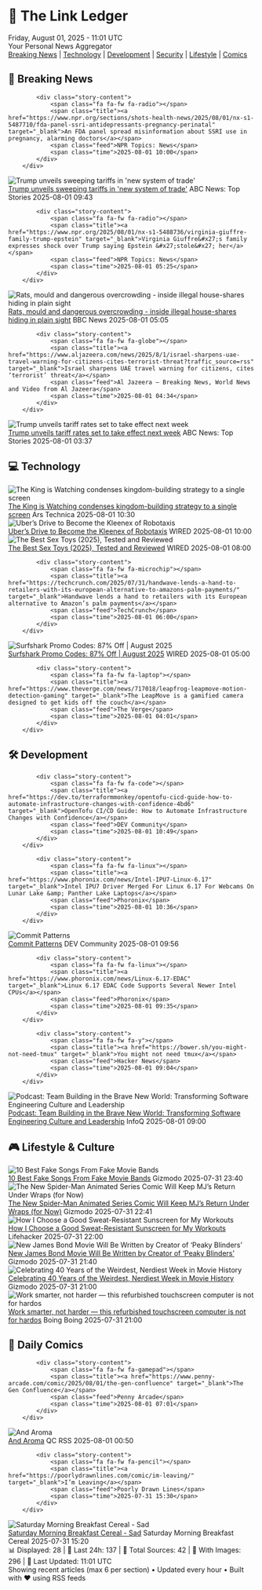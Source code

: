 <!-- Processing 54 RSS feeds at 2025-08-01 11:01:45 UTC -->
<!-- Processing: XKCD -->
<!-- Processing: Saturday Morning Breakfast Cereal -->
<!-- Processing: Penny Arcade -->
<!-- Processing: Girl Genius -->
<!-- Processing: BBC World News -->
<!-- Processing: NPR News -->
<!-- Processing: Reuters World News -->
<!-- Processing: Associated Press Breaking -->
<!-- Processing: Guardian World News -->
<!-- Processing: TechCrunch -->
<!-- Processing: Ars Technica -->
<!-- Processing: Lobsters Python -->
<!-- Processing: Hacker News -->
<!-- Processing: Dev.to -->
<!-- Processing: StackOverflow Blog -->
<!-- Processing: Phoronix Linux News -->
<!-- Processing: It's FOSS -->
<!-- Error processing https://itsfoss.com/rss/: The read operation timed out -->
<!-- Processing: OMG! Ubuntu -->
<!-- Processing: Red Hat Blog -->
<!-- Processing: Ubuntu Blog -->
<!-- Processing: GitLab Blog -->
<!-- Processing: DZone -->
<!-- Processing: Coding Horror -->
<!-- Processing: The Pragmatic Engineer -->
<!-- Processing: Lifehacker -->
<!-- Processing: Schneier on Security -->
<!-- Generated 5 new posts out of 26 feeds processed -->
<div class="newspaper-header">
    <h1 class="newspaper-title">📰 The Link Ledger</h1>
    <div class="newspaper-date">Friday, August 01, 2025 - 11:01 UTC</div>
    <div class="newspaper-subtitle">Your Personal News Aggregator</div>
</div>

<div class="newspaper-nav">
    <a href="#breaking">Breaking News</a> |
    <a href="#tech">Technology</a> |
    <a href="#dev">Development</a> |
    <a href="#security">Security</a> |
    <a href="#lifestyle">Lifestyle</a> |
    <a href="#webcomics">Comics</a>
</div>

<div class="news-section breaking-news" id="breaking">
<h2 class="section-header">🚨 Breaking News</h2>
<div class="stories-container">
<div class="story">
            
            <div class="story-content">
                <span class="fa fa-fw fa-radio"></span>
                <span class="title"><a href="https://www.npr.org/sections/shots-health-news/2025/08/01/nx-s1-5487710/fda-panel-ssri-antidepressants-pregnancy-perinatal" target="_blank">An FDA panel spread misinformation about SSRI use in pregnancy, alarming doctors</a></span>
                <span class="feed">NPR Topics: News</span>
                <span class="time">2025-08-01 10:00</span>
            </div>
        </div>
<div class="story">
            <img src="https://s.abcnews.com/images/Politics/donald-trump-01-ap-jef-250731_1753963753640_hpMain_4x3t_384.jpg" alt="Trump unveils sweeping tariffs in &#x27;new system of trade&#x27;" class="story-image" loading="lazy" onerror="this.style.display='none'">
            <div class="story-content">
                <span class="fa fa-fw fa-tv"></span>
                <span class="title"><a href="https://abcnews.go.com/Business/trump-unveils-tariff-rates-set-effect-week/story?id=124249032" target="_blank">Trump unveils sweeping tariffs in &#x27;new system of trade&#x27;</a></span>
                <span class="feed">ABC News: Top Stories</span>
                <span class="time">2025-08-01 09:43</span>
            </div>
        </div>
<div class="story">
            
            <div class="story-content">
                <span class="fa fa-fw fa-radio"></span>
                <span class="title"><a href="https://www.npr.org/2025/08/01/nx-s1-5488736/virginia-giuffre-family-trump-epstein" target="_blank">Virginia Giuffre&#x27;s family expresses shock over Trump saying Epstein &#x27;stole&#x27; her</a></span>
                <span class="feed">NPR Topics: News</span>
                <span class="time">2025-08-01 05:25</span>
            </div>
        </div>
<div class="story">
            <img src="https://ichef.bbci.co.uk/ace/standard/240/cpsprodpb/29da/live/c6d6fed0-6df1-11f0-af20-030418be2ca5.png" alt="Rats, mould and dangerous overcrowding - inside illegal house-shares hiding in plain sight" class="story-image" loading="lazy" onerror="this.style.display='none'">
            <div class="story-content">
                <span class="fa fa-fw fa-flag"></span>
                <span class="title"><a href="https://www.bbc.com/news/articles/c04r7l455zeo?at_medium=RSS&at_campaign=rss" target="_blank">Rats, mould and dangerous overcrowding - inside illegal house-shares hiding in plain sight</a></span>
                <span class="feed">BBC News</span>
                <span class="time">2025-08-01 05:05</span>
            </div>
        </div>
<div class="story">
            
            <div class="story-content">
                <span class="fa fa-fw fa-globe"></span>
                <span class="title"><a href="https://www.aljazeera.com/news/2025/8/1/israel-sharpens-uae-travel-warning-for-citizens-cites-terrorist-threat?traffic_source=rss" target="_blank">Israel sharpens UAE travel warning for citizens, cites ‘terrorist’ threat</a></span>
                <span class="feed">Al Jazeera – Breaking News, World News and Video from Al Jazeera</span>
                <span class="time">2025-08-01 04:34</span>
            </div>
        </div>
<div class="story">
            <img src="https://s.abcnews.com/images/Politics/donald-trump-01-ap-jef-250731_1753963753640_hpMain_4x3t_384.jpg" alt="Trump unveils tariff rates set to take effect next week" class="story-image" loading="lazy" onerror="this.style.display='none'">
            <div class="story-content">
                <span class="fa fa-fw fa-tv"></span>
                <span class="title"><a href="https://abcnews.go.com/Business/trump-unveils-tariff-rates-set-effect-week/story?id=124249032" target="_blank">Trump unveils tariff rates set to take effect next week</a></span>
                <span class="feed">ABC News: Top Stories</span>
                <span class="time">2025-08-01 03:37</span>
            </div>
        </div>
</div>
</div>
<div class="news-section tech-news" id="tech">
<h2 class="section-header">💻 Technology</h2>
<div class="stories-container">
<div class="story">
            <img src="https://cdn.arstechnica.net/wp-content/uploads/2025/07/king6-500x500-1753996364.jpg" alt="The King is Watching condenses kingdom-building strategy to a single screen" class="story-image" loading="lazy" onerror="this.style.display='none'">
            <div class="story-content">
                <span class="fa fa-fw fa-cog"></span>
                <span class="title"><a href="https://arstechnica.com/gaming/2025/08/the-king-is-watching-condenses-kingdom-building-strategy-to-a-single-screen/" target="_blank">The King is Watching condenses kingdom-building strategy to a single screen</a></span>
                <span class="feed">Ars Technica</span>
                <span class="time">2025-08-01 10:30</span>
            </div>
        </div>
<div class="story">
            <img src="https://media.wired.com/photos/688256eb8153b05c7d2a082c/master/pass/uber-gear-1137615476.jpg" alt="Uber’s Drive to Become the Kleenex of Robotaxis" class="story-image" loading="lazy" onerror="this.style.display='none'">
            <div class="story-content">
                <span class="fa fa-fw fa-bolt"></span>
                <span class="title"><a href="https://www.wired.com/story/ubers-drive-to-become-the-kleenex-of-robotaxis/" target="_blank">Uber’s Drive to Become the Kleenex of Robotaxis</a></span>
                <span class="feed">WIRED</span>
                <span class="time">2025-08-01 10:00</span>
            </div>
        </div>
<div class="story">
            <img src="https://media.wired.com/photos/68560f17a37d39b6aef68645/master/pass/Update-%20The%20Best%20Sex%20Toys%20for%20Every%20Body.png" alt="The Best Sex Toys (2025), Tested and Reviewed" class="story-image" loading="lazy" onerror="this.style.display='none'">
            <div class="story-content">
                <span class="fa fa-fw fa-bolt"></span>
                <span class="title"><a href="https://www.wired.com/gallery/best-sex-toys-and-tech/" target="_blank">The Best Sex Toys (2025), Tested and Reviewed</a></span>
                <span class="feed">WIRED</span>
                <span class="time">2025-08-01 08:00</span>
            </div>
        </div>
<div class="story">
            
            <div class="story-content">
                <span class="fa fa-fw fa-microchip"></span>
                <span class="title"><a href="https://techcrunch.com/2025/07/31/handwave-lends-a-hand-to-retailers-with-its-european-alternative-to-amazons-palm-payments/" target="_blank">Handwave lends a hand to retailers with its European alternative to Amazon’s palm payments</a></span>
                <span class="feed">TechCrunch</span>
                <span class="time">2025-08-01 06:00</span>
            </div>
        </div>
<div class="story">
            <img src="https://media.wired.com/photos/66ea076e56fd4954a7f91e0c/master/pass/WIRED-Coupons-17.jpg" alt="Surfshark Promo Codes: 87% Off | August 2025" class="story-image" loading="lazy" onerror="this.style.display='none'">
            <div class="story-content">
                <span class="fa fa-fw fa-bolt"></span>
                <span class="title"><a href="https://www.wired.com/story/surfshark-coupon/" target="_blank">Surfshark Promo Codes: 87% Off | August 2025</a></span>
                <span class="feed">WIRED</span>
                <span class="time">2025-08-01 05:00</span>
            </div>
        </div>
<div class="story">
            
            <div class="story-content">
                <span class="fa fa-fw fa-laptop"></span>
                <span class="title"><a href="https://www.theverge.com/news/717018/leapfrog-leapmove-motion-detection-gaming" target="_blank">The LeapMove is a gamified camera designed to get kids off the couch</a></span>
                <span class="feed">The Verge</span>
                <span class="time">2025-08-01 04:01</span>
            </div>
        </div>
</div>
</div>
<div class="news-section dev-news" id="dev">
<h2 class="section-header">🛠️ Development</h2>
<div class="stories-container">
<div class="story">
            
            <div class="story-content">
                <span class="fa fa-fw fa-code"></span>
                <span class="title"><a href="https://dev.to/terraformmonkey/opentofu-cicd-guide-how-to-automate-infrastructure-changes-with-confidence-4bd6" target="_blank">OpenTofu CI/CD Guide: How to Automate Infrastructure Changes with Confidence</a></span>
                <span class="feed">DEV Community</span>
                <span class="time">2025-08-01 10:49</span>
            </div>
        </div>
<div class="story">
            
            <div class="story-content">
                <span class="fa fa-fw fa-linux"></span>
                <span class="title"><a href="https://www.phoronix.com/news/Intel-IPU7-Linux-6.17" target="_blank">Intel IPU7 Driver Merged For Linux 6.17 For Webcams On Lunar Lake &amp; Panther Lake Laptops</a></span>
                <span class="feed">Phoronix</span>
                <span class="time">2025-08-01 10:36</span>
            </div>
        </div>
<div class="story">
            <img src="https://media2.dev.to/dynamic/image/width=800%2Cheight=%2Cfit=scale-down%2Cgravity=auto%2Cformat=auto/https%3A%2F%2Fdev-to-uploads.s3.amazonaws.com%2Fuploads%2Farticles%2Frndnmfxv780he952woav.webp" alt="Commit Patterns" class="story-image" loading="lazy" onerror="this.style.display='none'">
            <div class="story-content">
                <span class="fa fa-fw fa-code"></span>
                <span class="title"><a href="https://dev.to/doccaio/commit-patterns-2dep" target="_blank">Commit Patterns</a></span>
                <span class="feed">DEV Community</span>
                <span class="time">2025-08-01 09:56</span>
            </div>
        </div>
<div class="story">
            
            <div class="story-content">
                <span class="fa fa-fw fa-linux"></span>
                <span class="title"><a href="https://www.phoronix.com/news/Linux-6.17-EDAC" target="_blank">Linux 6.17 EDAC Code Supports Several Newer Intel CPUs</a></span>
                <span class="feed">Phoronix</span>
                <span class="time">2025-08-01 09:35</span>
            </div>
        </div>
<div class="story">
            
            <div class="story-content">
                <span class="fa fa-fw fa-y"></span>
                <span class="title"><a href="https://bower.sh/you-might-not-need-tmux" target="_blank">You might not need tmux</a></span>
                <span class="feed">Hacker News</span>
                <span class="time">2025-08-01 09:04</span>
            </div>
        </div>
<div class="story">
            <img src="https://res.infoq.com/podcasts/transforming-software-engineering-culture-leadership/en/smallimage/engineering-culture-podcast-thumbnail-1753771822471.jpg" alt="Podcast: Team Building in the Brave New World: Transforming Software Engineering Culture and Leadership" class="story-image" loading="lazy" onerror="this.style.display='none'">
            <div class="story-content">
                <span class="fa fa-fw fa-info-circle"></span>
                <span class="title"><a href="https://www.infoq.com/podcasts/transforming-software-engineering-culture-leadership/?utm_campaign=infoq_content&utm_source=infoq&utm_medium=feed&utm_term=global" target="_blank">Podcast: Team Building in the Brave New World: Transforming Software Engineering Culture and Leadership</a></span>
                <span class="feed">InfoQ</span>
                <span class="time">2025-08-01 09:00</span>
            </div>
        </div>
</div>
</div>
<div class="news-section lifestyle-news" id="lifestyle">
<h2 class="section-header">🎮 Lifestyle & Culture</h2>
<div class="stories-container">
<div class="story">
            <img src="https://gizmodo.com/app/uploads/2025/07/fictional-bands-powerline-saja-boys-clash-at-demonhead-1.jpg" alt="10 Best Fake Songs From Fake Movie Bands" class="story-image" loading="lazy" onerror="this.style.display='none'">
            <div class="story-content">
                <span class="fa fa-fw fa-computer"></span>
                <span class="title"><a href="https://gizmodo.com/10-best-fake-songs-from-fake-movie-bands-2000636885" target="_blank">10 Best Fake Songs From Fake Movie Bands</a></span>
                <span class="feed">Gizmodo</span>
                <span class="time">2025-07-31 23:40</span>
            </div>
        </div>
<div class="story">
            <img src="https://gizmodo.com/app/uploads/2025/07/spiderman94-2.jpg" alt="The New Spider-Man Animated Series Comic Will Keep MJ’s Return Under Wraps (for Now)" class="story-image" loading="lazy" onerror="this.style.display='none'">
            <div class="story-content">
                <span class="fa fa-fw fa-computer"></span>
                <span class="title"><a href="https://gizmodo.com/spider-man-94-comic-mary-jane-return-details-2000637568" target="_blank">The New Spider-Man Animated Series Comic Will Keep MJ’s Return Under Wraps (for Now)</a></span>
                <span class="feed">Gizmodo</span>
                <span class="time">2025-07-31 22:41</span>
            </div>
        </div>
<div class="story">
            <img src="https://lifehacker.com/imagery/articles/01HF2GJGDDJ66PF855W254D7PN/hero-image.jpg" alt="How I Choose a Good Sweat-Resistant Sunscreen for My Workouts" class="story-image" loading="lazy" onerror="this.style.display='none'">
            <div class="story-content">
                <span class="fa fa-fw fa-life-ring"></span>
                <span class="title"><a href="https://lifehacker.com/how-i-choose-a-sweat-resistant-sunscreen-for-my-workouts?utm_medium=RSS" target="_blank">How I Choose a Good Sweat-Resistant Sunscreen for My Workouts</a></span>
                <span class="feed">Lifehacker</span>
                <span class="time">2025-07-31 22:00</span>
            </div>
        </div>
<div class="story">
            <img src="https://gizmodo.com/app/uploads/2025/07/James-Bond-opening.jpg" alt="New James Bond Movie Will Be Written by Creator of ‘Peaky Blinders’" class="story-image" loading="lazy" onerror="this.style.display='none'">
            <div class="story-content">
                <span class="fa fa-fw fa-computer"></span>
                <span class="title"><a href="https://gizmodo.com/new-james-bond-movie-will-be-written-by-creator-of-peaky-blinders-2000637569" target="_blank">New James Bond Movie Will Be Written by Creator of ‘Peaky Blinders’</a></span>
                <span class="feed">Gizmodo</span>
                <span class="time">2025-07-31 21:40</span>
            </div>
        </div>
<div class="story">
            <img src="https://gizmodo.com/app/uploads/2025/07/Val-Kilmer-Real-Genius.jpg" alt="Celebrating 40 Years of the Weirdest, Nerdiest Week in Movie History" class="story-image" loading="lazy" onerror="this.style.display='none'">
            <div class="story-content">
                <span class="fa fa-fw fa-computer"></span>
                <span class="title"><a href="https://gizmodo.com/celebrating-40-years-of-the-weirdest-nerdiest-week-in-movie-history-2000636736" target="_blank">Celebrating 40 Years of the Weirdest, Nerdiest Week in Movie History</a></span>
                <span class="feed">Gizmodo</span>
                <span class="time">2025-07-31 21:00</span>
            </div>
        </div>
<div class="story">
            <img src="https://i0.wp.com/boingboing.net/wp-content/uploads/2025/07/Lenovo-300E-11.6.jpg?fit=2250%2C1500&amp;quality=60&amp;ssl=1" alt="Work smarter, not harder — this refurbished touchscreen computer is not for hardos" class="story-image" loading="lazy" onerror="this.style.display='none'">
            <div class="story-content">
                <span class="fa fa-fw fa-arrow-right"></span>
                <span class="title"><a href="https://boingboing.net/2025/07/31/work-smarter-not-harder-this-refurbished-touchscreen-computer-is-not-for-hardos.html" target="_blank">Work smarter, not harder — this refurbished touchscreen computer is not for hardos</a></span>
                <span class="feed">Boing Boing</span>
                <span class="time">2025-07-31 21:00</span>
            </div>
        </div>
</div>
</div>
<div class="news-section webcomics-section" id="webcomics">
<h2 class="section-header">🎨 Daily Comics</h2>
<div class="stories-container">
<div class="story">
            
            <div class="story-content">
                <span class="fa fa-fw fa-gamepad"></span>
                <span class="title"><a href="https://www.penny-arcade.com/comic/2025/08/01/the-gen-confluence" target="_blank">The Gen Confluence</a></span>
                <span class="feed">Penny Arcade</span>
                <span class="time">2025-08-01 07:01</span>
            </div>
        </div>
<div class="story">
            <img src="http://www.questionablecontent.net/comics/5626.png" alt="And Aroma" class="story-image" loading="lazy" onerror="this.style.display='none'">
            <div class="story-content">
                <span class="fa fa-fw fa-music"></span>
                <span class="title"><a href="http://questionablecontent.net/view.php?comic=5626" target="_blank">And Aroma</a></span>
                <span class="feed">QC RSS</span>
                <span class="time">2025-08-01 00:50</span>
            </div>
        </div>
<div class="story">
            
            <div class="story-content">
                <span class="fa fa-fw fa-pencil"></span>
                <span class="title"><a href="https://poorlydrawnlines.com/comic/im-leaving/" target="_blank">I’m Leaving</a></span>
                <span class="feed">Poorly Drawn Lines</span>
                <span class="time">2025-07-31 15:30</span>
            </div>
        </div>
<div class="story">
            <img src="https://www.smbc-comics.com/comics/1753765652-20250731.png" alt="Saturday Morning Breakfast Cereal - Sad" class="story-image" loading="lazy" onerror="this.style.display='none'">
            <div class="story-content">
                <span class="fa fa-fw fa-smile"></span>
                <span class="title"><a href="https://www.smbc-comics.com/comic/sad-6" target="_blank">Saturday Morning Breakfast Cereal - Sad</a></span>
                <span class="feed">Saturday Morning Breakfast Cereal</span>
                <span class="time">2025-07-31 15:20</span>
            </div>
        </div>
</div>
</div>

<div class="newspaper-footer">
    <div class="stats">
        📊 Displayed: 28 | 📅 Last 24h: 137 | 📡 Total Sources: 42 | 📸 With Images: 296 |
        🔄 Last Updated: 11:01 UTC
    </div>
    <div class="footer-note">
        Showing recent articles (max 6 per section) • Updated every hour • Built with ❤️ using RSS feeds
    </div>
</div>
